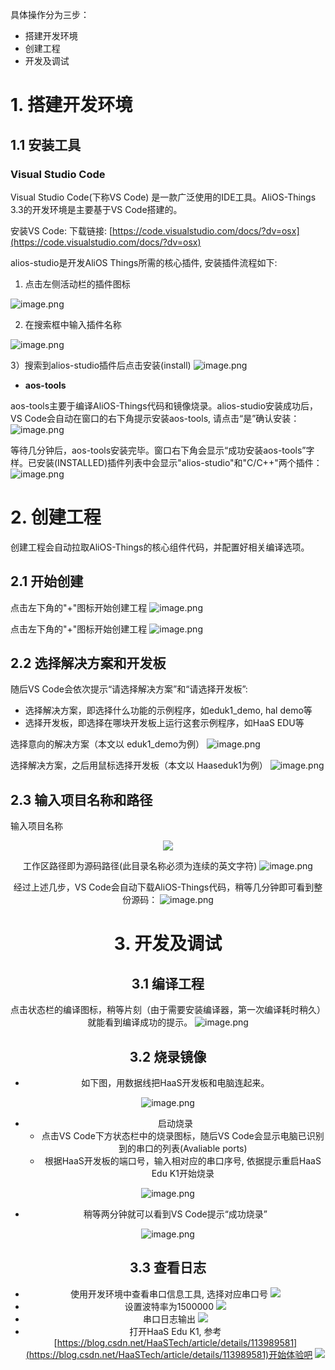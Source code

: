 
具体操作分为三步：


- 搭建开发环境
- 创建工程
- 开发及调试



# 1. 搭建开发环境
## 1.1 安装工具


### Visual Studio Code


Visual Studio Code(下称VS Code) 是一款广泛使用的IDE工具。AliOS-Things 3.3的开发环境是主要基于VS Code搭建的。

安装VS Code:
下载链接: [https://code.visualstudio.com/docs/?dv=osx](https://code.visualstudio.com/docs/?dv=osx)


alios-studio是开发AliOS Things所需的核心插件, 安装插件流程如下:

1) 点击左侧活动栏的插件图标

![image.png](https://intranetproxy.alipay.com/skylark/lark/0/2021/png/239768/1616468934868-115d9a85-cbe2-4f54-8be0-bd2b46869f9c.png#align=left&display=inline&height=263&margin=%5Bobject%20Object%5D&name=image.png&originHeight=526&originWidth=1089&size=61292&status=done&style=none&width=544.5)

2) 在搜索框中输入插件名称

![image.png](https://intranetproxy.alipay.com/skylark/lark/0/2021/png/239768/1616469212362-c8eed2c1-b86c-4f3b-8419-dc3f8ecbb862.png#align=left&display=inline&height=246&margin=%5Bobject%20Object%5D&name=image.png&originHeight=491&originWidth=1079&size=79565&status=done&style=none&width=539.5)

3）搜索到alios-studio插件后点击安装(install)
![image.png](https://img.alicdn.com/imgextra/i1/O1CN01scK59H1uwJ4APemk9_!!6000000006101-2-tps-1798-468.png#align=left&display=inline&height=246&id=r0TkG&margin=%5Bobject%20Object%5D&name=image.png&originHeight=479&originWidth=818&size=67644&status=done&style=none&width=420)


- **aos-tools**


aos-tools主要于编译AliOS-Things代码和镜像烧录。alios-studio安装成功后，VS Code会自动在窗口的右下角提示安装aos-tools, 请点击“是”确认安装：
![image.png](https://intranetproxy.alipay.com/skylark/lark/0/2021/png/239768/1616552898421-940ce01a-5ca5-4dbe-ac51-afc3bb060f3f.png#align=left&display=inline&height=161&margin=%5Bobject%20Object%5D&name=image.png&originHeight=321&originWidth=785&size=22589&status=done&style=none&width=392.5#align=left&display=inline&height=321&margin=%5Bobject%20Object%5D&originHeight=321&originWidth=785&status=done&style=none&width=785)


等待几分钟后，aos-tools安装完毕。窗口右下角会显示“成功安装aos-tools”字样。已安装(INSTALLED)插件列表中会显示"alios-studio"和"C/C++"两个插件：
![image.png](https://intranetproxy.alipay.com/skylark/lark/0/2021/png/239768/1616553120481-4b54ca89-fbd6-49ac-9990-9ba3c17e6cdf.png#align=left&display=inline&height=401&margin=%5Bobject%20Object%5D&name=image.png&originHeight=1015&originWidth=1707&size=303706&status=done&style=none&width=674#align=left&display=inline&height=1015&margin=%5Bobject%20Object%5D&originHeight=1015&originWidth=1707&status=done&style=none&width=1707)


# 2. 创建工程


创建工程会自动拉取AliOS-Things的核心组件代码，并配置好相关编译选项。


## 2.1 开始创建
点击左下角的"+"图标开始创建工程
![image.png](https://img.alicdn.com/imgextra/i2/O1CN01xmJW0b25z1BVejS40_!!6000000007596-2-tps-796-275.png#align=left&display=inline&height=138&id=KS37Y&margin=%5Bobject%20Object%5D&name=image.png&originHeight=275&originWidth=796&size=35109&status=done&style=none&width=398)


点击左下角的"+"图标开始创建工程
![image.png](https://img.alicdn.com/imgextra/i2/O1CN01QIJaDh1Qj59taTq8f_!!6000000002011-2-tps-2774-2044.png)


## 2.2 选择解决方案和开发板


随后VS Code会依次提示“请选择解决方案”和“请选择开发板”:


- 选择解决方案，即选择什么功能的示例程序，如eduk1_demo, hal demo等
- 选择开发板，即选择在哪块开发板上运行这套示例程序，如HaaS EDU等


选择意向的解决方案（本文以 eduk1_demo为例）
![image.png](https://img.alicdn.com/imgextra/i2/O1CN01QIJaDh1Qj59taTq8f_!!6000000002011-2-tps-2774-2044.png)

选择解决方案，之后用鼠标选择开发板（本文以 Haaseduk1为例）
![image.png](https://img.alicdn.com/imgextra/i4/O1CN01ILyVQd1ERQUv5PF9f_!!6000000000348-2-tps-2604-382.png)


## 2.3 输入项目名称和路径

输入项目名称
<div align=center>
    <img src="https://intranetproxy.alipay.com/skylark/lark/0/2021/png/239768/1616555086842-c8102060-19b1-4f97-a295-fe906a1e6f6a.png#align=left&display=inline&height=94&margin=%5Bobject%20Object%5D&name=image.png&originHeight=188&originWidth=1067&size=20601&status=done&style=none&width=533.5#align=left&display=inline&height=188&margin=%5Bobject%20Object%5D&originHeight=188&originWidth=1067&status=done&style=none" />

工作区路径即为源码路径(此目录名称必须为连续的英文字符)
![image.png](https://intranetproxy.alipay.com/skylark/lark/0/2021/png/105385/1616577889344-5e49f406-63a8-4885-b0fc-d5daf1a82188.png#align=left&display=inline&height=457&margin=%5Bobject%20Object%5D&name=image.png&originHeight=914&originWidth=2702&size=890759&status=done&style=none&width=1351)

经过上述几步，VS Code会自动下载AliOS-Things代码，稍等几分钟即可看到整份源码：
![image.png](https://intranetproxy.alipay.com/skylark/lark/0/2021/png/239768/1616565846774-59f81dcf-b0c9-4825-a768-59950f97a51d.png#align=left&display=inline&height=211&margin=%5Bobject%20Object%5D&name=image.png&originHeight=422&originWidth=689&size=34659&status=done&style=none&width=344.5#align=left&display=inline&height=422&margin=%5Bobject%20Object%5D&originHeight=422&originWidth=689&status=done&style=none&width=689)


# 3. 开发及调试


## 3.1 编译工程


点击状态栏的编译图标，稍等片刻（由于需要安装编译器，第一次编译耗时稍久）就能看到编译成功的提示。
![image.png](https://intranetproxy.alipay.com/skylark/lark/0/2021/png/105385/1616582584918-979ca39a-e01d-4766-90cc-3855a999e013.png#align=left&display=inline&height=441&margin=%5Bobject%20Object%5D&name=image.png&originHeight=882&originWidth=2814&size=689908&status=done&style=none&width=1407)
## 3.2 烧录镜像


- 如下图，用数据线把HaaS开发板和电脑连起来。



![image.png](https://img.alicdn.com/imgextra/i1/O1CN01hFIvG81xtxtF7B5kb_!!6000000006502-0-tps-3648-2736.jpg)


- 启动烧录
   - 点击VS Code下方状态栏中的烧录图标，随后VS Code会显示电脑已识别到的串口的列表(Avaliable ports)
   - 根据HaaS开发板的端口号，输入相对应的串口序号, 依据提示重启HaaS Edu K1开始烧录



![image.png](https://intranetproxy.alipay.com/skylark/lark/0/2021/png/105385/1616582826949-2f1fa7ed-150b-445a-b5ac-9f98f8d25251.png#align=left&display=inline&height=724&margin=%5Bobject%20Object%5D&name=image.png&originHeight=1448&originWidth=2402&size=886426&status=done&style=none&width=1201)

- 稍等两分钟就可以看到VS Code提示“成功烧录”

![image.png](https://img.alicdn.com/imgextra/i1/O1CN01nCB0L01npFekkzmjN_!!6000000005138-2-tps-2506-1234.png)


## 3.3 查看日志
-  使用开发环境中查看串口信息工具, 选择对应串口号
![](https://img.alicdn.com/imgextra/i3/O1CN01aG5qNC1GvJZsy5419_!!6000000000684-2-tps-2376-1948.png)
- 设置波特率为1500000
![](https://img.alicdn.com/imgextra/i4/O1CN017FqUBk1OA9iyd6bn7_!!6000000001664-2-tps-2466-652.png)
- 串口日志输出
![](https://img.alicdn.com/imgextra/i4/O1CN01QGiV5M1pSTBde0A23_!!6000000005359-2-tps-2728-1038.png)
- 打开HaaS Edu K1, 参考 [https://blog.csdn.net/HaaSTech/article/details/113989581](https://blog.csdn.net/HaaSTech/article/details/113989581)开始体验吧
![](https://img.alicdn.com/imgextra/i3/O1CN01UQZIYy1r4lvN7nEDB_!!6000000005578-0-tps-5120-3840.jpg)




